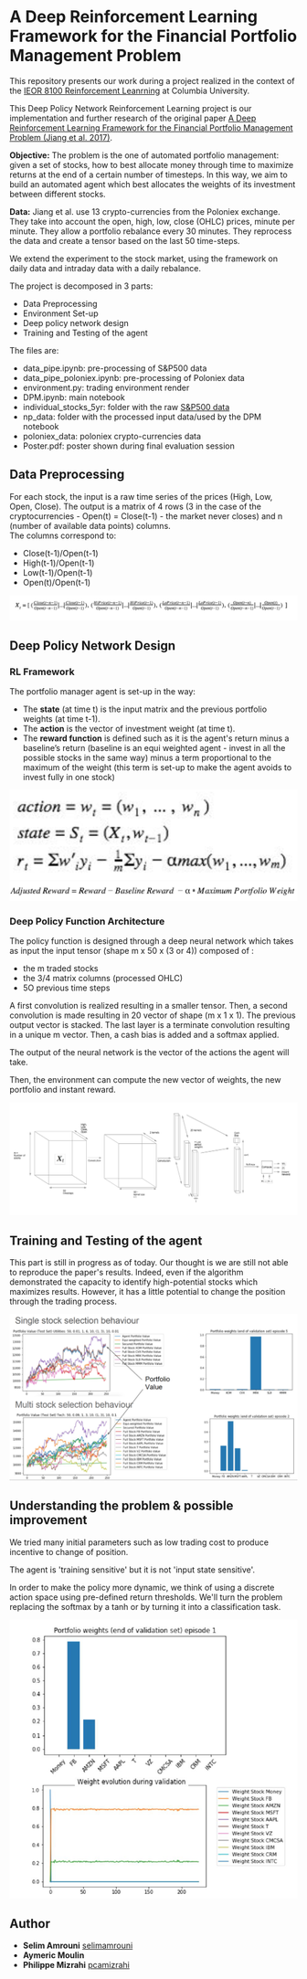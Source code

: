 # A Deep Reinforcement Learning Framework for the Financial Portfolio Management Problem

This repository presents our work during a project realized in the context of the [IEOR 8100 Reinforcement Leanrning](https://github.com/ieor8100/rl) at Columbia University.

This Deep Policy Network Reinforcement Learning project is our implementation and further research of the original paper [A Deep Reinforcement Learning Framework for the
Financial Portfolio Management Problem (Jiang et al. 2017)](https://arxiv.org/abs/1706.10059). 

<b>Objective:</b> The problem is the one of automated portfolio management: given a set of stocks, how to best allocate money through time to
maximize returns at the end of a certain number of timesteps. In this way, we aim to build an automated agent which best allocates the weights of its investment between different stocks.

<b>Data:</b> Jiang et al. use 13 crypto-currencies from the Poloniex exchange. They take into account the open, high, low, close (OHLC) prices,
minute per minute. They allow a portfolio rebalance every 30 minutes. They reprocess the data and create a tensor based on the last
50 time-steps.  

We extend the experiment to the stock market, using the framework on daily data and intraday data with a daily rebalance. 

The project is decomposed in 3 parts:
- Data Preprocessing 
- Environment Set-up
- Deep policy network design 
- Training and Testing of the agent

The files are: 
- data_pipe.ipynb: pre-processing of S&P500 data
- data_pipe_poloniex.ipynb: pre-processing of Poloniex data
- environment.py: trading environment render
- DPM.ipynb: main notebook 
- individual_stocks_5yr: folder with the raw [S&P500 data](https://www.kaggle.com/camnugent/sandp500)
- np_data: folder with the processed input data/used by the DPM notebook 
- poloniex_data: poloniex crypto-currencies data
- Poster.pdf: poster shown during final evaluation session

## Data Preprocessing

For each stock, the input is a raw time series of the prices (High, Low, Open, Close). 
The output is a matrix of 4 rows (3 in the case of the cryptocurrencies - Open(t) = Close(t-1) - the market never closes) and n (number of available data points) columns. <br>
The columns correspond to:
- Close(t-1)/Open(t-1)
- High(t-1)/Open(t-1)
- Low(t-1)/Open(t-1)
- Open(t)/Open(t-1)

![tensor](inputTensor.png)


## Deep Policy Network Design 

### RL Framework

The portfolio manager agent is set-up in the way:
- The <b>state</b> (at time t) is the input matrix and the previous portfolio weights (at time t-1). 
- The <b>action</b> is the vector of investment weight (at time t).
- The <b>reward function</b> is defined such as it is the agent's return minus a baseline’s return (baseline is an equi weighted agent - invest in all the possible stocks in the same way) minus a term proportional to the maximum of the weight (this term is set-up to make the agent avoids to invest fully in one stock)

![RLFramework](./print/RLFramework.png)
![rewardFunction](rewardFunction.png)

### Deep Policy Function Architecture

The policy function is designed through a deep neural network which takes as input the input tensor (shape m x 50 x (3 or 4)) composed of :
- the m traded stocks 
- the 3/4 matrix columns (processed OHLC)
- 5O previous time steps

A first convolution is realized resulting in a smaller tensor. Then, a second convolution is made resulting in 20 vector of shape (m x 1 x 1). The previous output vector is stacked. 
The last layer is a terminate convolution resulting in a unique m vector. 
Then, a cash bias is added and a softmax applied. 

The output of the neural network is the vector of the actions the agent will take. 

Then, the environment can compute the new vector of weights, the new portfolio and instant reward.

![DLArchiteture](DLArchiteture.png)

## Training and Testing of the agent

This part is still in progress as of today. Our thought is we are still not able to reproduce the paper's results. 
Indeed, even if the algorithm demonstrated the capacity to identify high-potential stocks which maximizes results. However, it has a little potential to change the position through the trading process. 

![results](results.png)


## Understanding the problem & possible improvement

We tried many initial parameters such as low trading cost to produce incentive to change of position. 

The agent is 'training sensitive' but it is not 'input state sensitive'. 

In order to make the policy more dynamic, we think of using a discrete action space using pre-defined return thresholds. We'll turn the problem replacing the softmax by a tanh or by turning it into a classification task. 

![results2](result2.png)

## Author

* **Selim Amrouni** [selimamrouni](https://github.com/selimamrouni)
* **Aymeric Moulin** 
* **Philippe Mizrahi** [pcamizrahi](https://github.com/pcamizrahi)





